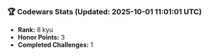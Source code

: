 ### 🏆 Codewars Stats (Updated: 2025-10-01 11:01:01 UTC)

- **Rank:** 8 kyu
- **Honor Points:** 3
- **Completed Challenges:** 1

